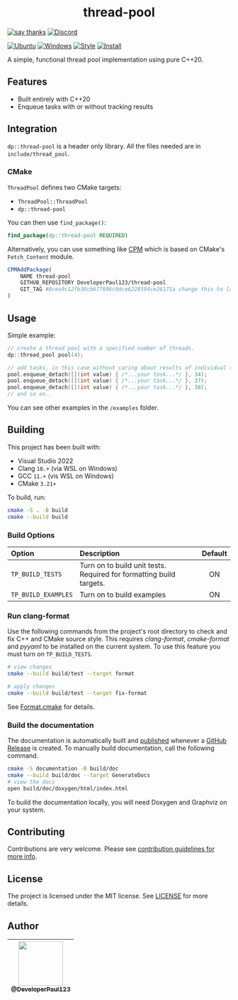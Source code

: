 <h1 align=center>
thread-pool
</h1>

[![say thanks](https://img.shields.io/badge/Say%20Thanks-👍-1EAEDB.svg)](https://github.com/DeveloperPaul123/periodic-function/stargazers)
[![Discord](https://img.shields.io/discord/652515194572111872)](https://img.shields.io/discord/652515194572111872)

[![Ubuntu](https://github.com/DeveloperPaul123/thread-pool/actions/workflows/ubuntu.yml/badge.svg)](https://github.com/DeveloperPaul123/thread-pool/actions/workflows/ubuntu.yml)
[![Windows](https://github.com/DeveloperPaul123/thread-pool/actions/workflows/windows.yml/badge.svg)](https://github.com/DeveloperPaul123/thread-pool/actions/workflows/windows.yml)
[![Style](https://github.com/DeveloperPaul123/thread-pool/actions/workflows/style.yml/badge.svg)](https://github.com/DeveloperPaul123/thread-pool/actions/workflows/style.yml)
[![Install](https://github.com/DeveloperPaul123/thread-pool/actions/workflows/install.yml/badge.svg)](https://github.com/DeveloperPaul123/thread-pool/actions/workflows/install.yml)

A simple, functional thread pool implementation using pure C++20.

## Features

* Built entirely with C++20
* Enqueue tasks with or without tracking results

## Integration

`dp::thread-pool` is a header only library. All the files needed are in `include/thread_pool`. 

### CMake

`ThreadPool` defines two CMake targets:

* `ThreadPool::ThreadPool`
* `dp::thread-pool`

You can then use `find_package()`:

```cmake
find_package(dp::thread-pool REQUIRED)
```

Alternatively, you can use something like [CPM](https://github.com/TheLartians/CPM) which is based on CMake's `Fetch_Content` module.

```cmake
CPMAddPackage(
    NAME thread-pool
    GITHUB_REPOSITORY DeveloperPaul123/thread-pool
    GIT_TAG #0cea9c12fb30cb677696c0dce6228594ce26171a change this to latest commit or release tag
)
```

## Usage

Simple example:

```cpp
// create a thread pool with a specified number of threads.
dp::thread_pool pool(4);

// add tasks, in this case without caring about results of individual tasks
pool.enqueue_detach([](int value) { /*...your task...*/ }, 34);
pool.enqueue_detach([](int value) { /*...your task...*/ }, 37);
pool.enqueue_detach([](int value) { /*...your task...*/ }, 38);
// and so on..
```

You can see other examples in the `/examples` folder.

## Building

This project has been built with:

* Visual Studio 2022
* Clang `10.+` (via WSL on Windows)
* GCC `11.+` (vis WSL on Windows)
* CMake `3.21+`

To build, run:

```bash
cmake -S . -B build
cmake --build build
```

### Build Options

| Option | Description | Default |
|:-------|:------------|:--------:|
| `TP_BUILD_TESTS` | Turn on to build unit tests. Required for formatting build targets. | ON |
| `TP_BUILD_EXAMPLES` | Turn on to build examples | ON |

### Run clang-format

Use the following commands from the project's root directory to check and fix C++ and CMake source style.
This requires _clang-format_, _cmake-format_ and _pyyaml_ to be installed on the current system. To use this feature you must turn on `TP_BUILD_TESTS`.

```bash
# view changes
cmake --build build/test --target format

# apply changes
cmake --build build/test --target fix-format
```

See [Format.cmake](https://github.com/TheLartians/Format.cmake) for details.

### Build the documentation

The documentation is automatically built and [published](https://developerpaul123.github.io/thread-pool) whenever a [GitHub Release](https://help.github.com/en/github/administering-a-repository/managing-releases-in-a-repository) is created.
To manually build documentation, call the following command.

```bash
cmake -S documentation -B build/doc
cmake --build build/doc --target GenerateDocs
# view the docs
open build/doc/doxygen/html/index.html
```

To build the documentation locally, you will need Doxygen and Graphviz on your system.

## Contributing

Contributions are very welcome. Please see [contribution guidelines for more info](CONTRIBUTING.md).

## License

The project is licensed under the MIT license. See [LICENSE](LICENSE) for more details.

## Author

| [<img src="https://avatars0.githubusercontent.com/u/6591180?s=460&v=4" width="100"><br><sub>@DeveloperPaul123</sub>](https://github.com/DeveloperPaul123) |
|:----:|
